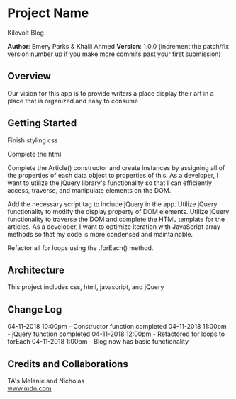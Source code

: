 # Project Name
Kilovolt Blog

**Author**: Emery Parks & Khalil Ahmed
**Version**: 1.0.0 (increment the patch/fix version number up if you make more commits past your first submission)

## Overview
Our vision for this app is to provide writers a place display their art in a place that is organized and easy to consume 

## Getting Started
Finish styling css

Complete the html

Complete the Article() constructor and create instances by assigning all of the properties of each data object to properties of this.
As a developer, I want to utilize the jQuery library's functionality so that I can efficiently access, traverse, and manipulate elements on the DOM.

Add the necessary script tag to include jQuery in the app.
Utilize jQuery functionality to modify the display property of DOM elements.
Utilize jQuery functionality to traverse the DOM and complete the HTML template for the articles.
As a developer, I want to optimize iteration with JavaScript array methods so that my code is more condensed and maintainable.

Refactor all for loops using the .forEach() method.


## Architecture
This project includes css, html, javascript, and jQuery

## Change Log

04-11-2018 10:00pm - Constructor function completed
04-11-2018 11:00pm - jQuery function completed
04-11-2018 12:00pm - Refactored for loops to forEach
04-11-2018 1:00pm - Blog now has basic functionality

## Credits and Collaborations

TA's Melanie and Nicholas  
     www.mdn.com 

